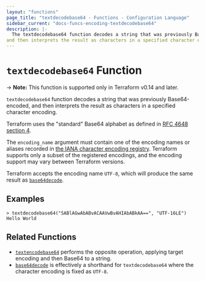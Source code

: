 ```yaml
---
layout: "functions"
page_title: "textdecodebase64 - Functions - Configuration Language"
sidebar_current: "docs-funcs-encoding-textdecodebase64"
description: |-
  The textdecodebase64 function decodes a string that was previously Base64-encoded,
and then interprets the result as characters in a specified character encoding.
---
```


# `textdecodebase64` Function

-> **Note:** This function is supported only in Terraform v0.14 and later.

`textdecodebase64` function decodes a string that was previously Base64-encoded,
and then interprets the result as characters in a specified character encoding.

Terraform uses the "standard" Base64 alphabet as defined in
[RFC 4648 section 4](https://tools.ietf.org/html/rfc4648#section-4).

The `encoding_name` argument must contain one of the encoding names or aliases
recorded in
[the IANA character encoding registry](https://www.iana.org/assignments/character-sets/character-sets.xhtml).
Terraform supports only a subset of the registered encodings, and the encoding
support may vary between Terraform versions.

Terraform accepts the encoding name `UTF-8`, which will produce the same result
as [`base64decode`](./base64decode.html).

## Examples

```
> textdecodebase64("SABlAGwAbABvACAAVwBvAHIAbABkAA==", "UTF-16LE")
Hello World
```

## Related Functions

* [`textencodebase64`](./textencodebase64.html) performs the opposite operation,
  applying target encoding and then Base64 to a string.
* [`base64decode`](./base64decode.html) is effectively a shorthand for
  `textdecodebase64` where the character encoding is fixed as `UTF-8`.
